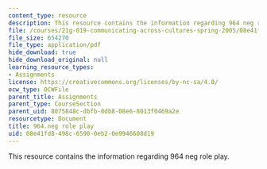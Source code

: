 ```yaml
---
content_type: resource
description: This resource contains the information regarding 964 neg role play.
file: /courses/21g-019-communicating-across-cultures-spring-2005/08e41fd8498c65900eb20e9946608d19_MIT21G_019S05_negot_ex.pdf
file_size: 654270
file_type: application/pdf
hide_download: true
hide_download_original: null
learning_resource_types:
- Assignments
license: https://creativecommons.org/licenses/by-nc-sa/4.0/
ocw_type: OCWFile
parent_title: Assignments
parent_type: CourseSection
parent_uid: 8075848c-dbfb-0db8-08e6-8013f0469a2e
resourcetype: Document
title: 964.neg role play
uid: 08e41fd8-498c-6590-0eb2-0e9946608d19
---
```

This resource contains the information regarding 964 neg role play.
